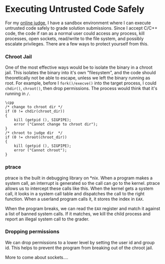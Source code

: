 # Executing Untrusted Code Safely

For my [online judge](/project/westview-coders), I have a sandbox environment where I can execute untrusted code safely to grade solution submissions. Since I accept C/C++ code, the code if ran as a normal user could access any process, kill processes, open sockets, read/write to the file system, and possibly escalate privileges. There are a few ways to protect yourself from this.

<!--more-->

### Chroot Jail

One of the most effective ways would be to isolate the binary in a chroot jail. This isolates the binary into it's own "filesystem", and the code should theoretically not be able to escape, unless we left the binary running as root. For example, before I `fork()/execve()` into the target process, I could `chdir()`, `chroot()`, then drop permissions. The process would think that it's running in `/`.


    \cpp
    /* change to chroot dir */
    if (0 != chdir(chroot_dir))
    {
    	kill (getpid (), SIGPIPE);
    	error ("Cannot change to chroot dir");
    }
    /* chroot to judge dir  */
    if (0 != chroot(chroot_dir))
    {
    	kill (getpid (), SIGPIPE);
    	error ("Cannot chroot");
    }


### ptrace

ptrace is the built in debugging library on *nix. When a program makes a system call, an interrupt is generated so the call can go to the kernel. ptrace allows us to intercept these calls like this. When the kernel gets a system call, it looks in a system call table and dispatches the call to the right function. When a userland program calls it, it stores the index in `EAX`.

When the program breaks, we can read the `EAX` register and match it against a list of banned system calls. If it matches, we kill the child process and report an illegal system call to the grader.


### Dropping permissions

We can drop permissions to a lower level by setting the user id and group id. This helps to prevent the program from breaking out of the chroot jail.



More to come about sockets....